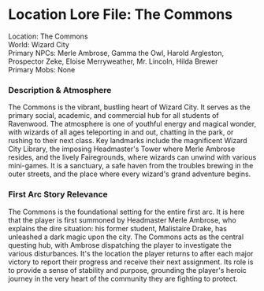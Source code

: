 # **Location Lore File: The Commons**

Location: The Commons  
World: Wizard City  
Primary NPCs: Merle Ambrose, Gamma the Owl, Harold Argleston, Prospector Zeke, Eloise Merryweather, Mr. Lincoln, Hilda Brewer  
Primary Mobs: None

### **Description & Atmosphere**

The Commons is the vibrant, bustling heart of Wizard City. It serves as the primary social, academic, and commercial hub for all students of Ravenwood. The atmosphere is one of youthful energy and magical wonder, with wizards of all ages teleporting in and out, chatting in the park, or rushing to their next class. Key landmarks include the magnificent Wizard City Library, the imposing Headmaster's Tower where Merle Ambrose resides, and the lively Fairegrounds, where wizards can unwind with various mini-games. It is a sanctuary, a safe haven from the troubles brewing in the outer streets, and the place where every wizard's grand adventure begins.

### **First Arc Story Relevance**

The Commons is the foundational setting for the entire first arc. It is here that the player is first summoned by Headmaster Merle Ambrose, who explains the dire situation: his former student, Malistaire Drake, has unleashed a dark magic upon the city. The Commons acts as the central questing hub, with Ambrose dispatching the player to investigate the various disturbances. It's the location the player returns to after each major victory to report their progress and receive their next assignment. Its role is to provide a sense of stability and purpose, grounding the player's heroic journey in the very heart of the community they are fighting to protect.